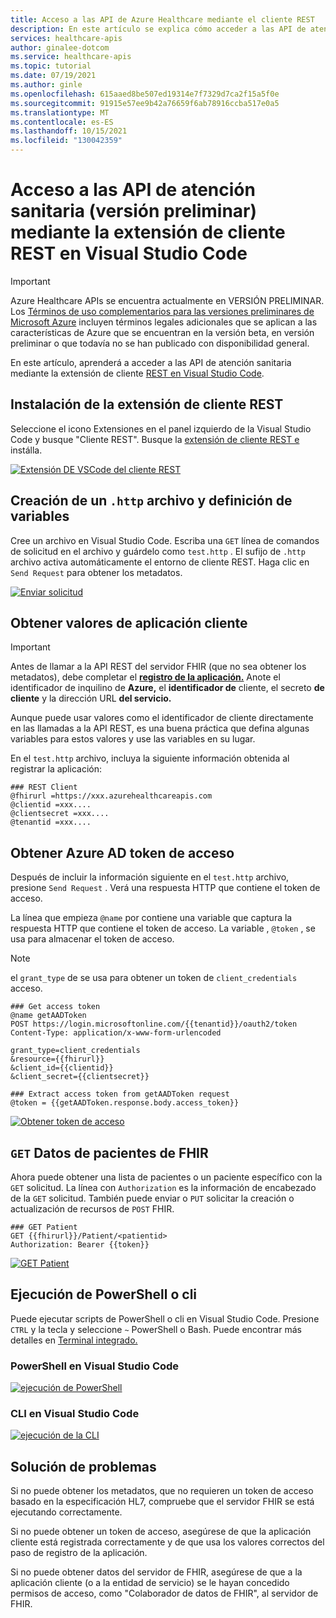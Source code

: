 ```yaml
---
title: Acceso a las API de Azure Healthcare mediante el cliente REST
description: En este artículo se explica cómo acceder a las API de atención sanitaria mediante la extensión de cliente REST en VSCode.
services: healthcare-apis
author: ginalee-dotcom
ms.service: healthcare-apis
ms.topic: tutorial
ms.date: 07/19/2021
ms.author: ginle
ms.openlocfilehash: 615aaed8be507ed19314e7f7329d7ca2f15a5f0e
ms.sourcegitcommit: 91915e57ee9b42a76659f6ab78916ccba517e0a5
ms.translationtype: MT
ms.contentlocale: es-ES
ms.lasthandoff: 10/15/2021
ms.locfileid: "130042359"
---
```

# <a name="accessing-the-healthcare-apis-preview-using-the-rest-client-extension-in-visual-studio-code"></a>Acceso a las API de atención sanitaria (versión preliminar) mediante la extensión de cliente REST en Visual Studio Code

> [!IMPORTANT]
> Azure Healthcare APIs se encuentra actualmente en VERSIÓN PRELIMINAR. Los [Términos de uso complementarios para las versiones preliminares de Microsoft Azure](https://azure.microsoft.com/support/legal/preview-supplemental-terms/) incluyen términos legales adicionales que se aplican a las características de Azure que se encuentran en la versión beta, en versión preliminar o que todavía no se han publicado con disponibilidad general.

En este artículo, aprenderá a acceder a las API de atención sanitaria mediante la extensión de cliente [REST en Visual Studio Code](https://marketplace.visualstudio.com/items?itemName=humao.rest-client).

## <a name="install-rest-client-extension"></a>Instalación de la extensión de cliente REST

Seleccione el icono Extensiones en el panel izquierdo de la Visual Studio Code y busque "Cliente REST". Busque la [extensión de cliente REST e](https://marketplace.visualstudio.com/items?itemName=humao.rest-client) instálla.

[![Extensión DE VSCode del cliente REST ](media/rest-install.png) ](media/rest-install.png#lightbox)

## <a name="create-a-http-file-and-define-variables"></a>Creación de un `.http` archivo y definición de variables

Cree un archivo en Visual Studio Code. Escriba una `GET` línea de comandos de solicitud en el archivo y guárdelo como `test.http` . El sufijo de `.http` archivo activa automáticamente el entorno de cliente REST. Haga clic en `Send Request` para obtener los metadatos. 

[![Enviar solicitud ](media/rest-send-request.png) ](media/rest-send-request.png#lightbox)

## <a name="get-client-application-values"></a>Obtener valores de aplicación cliente

> [!Important]
> Antes de llamar a la API REST del servidor FHIR (que no sea obtener los metadatos), debe completar el **[registro de la aplicación.](register-application.md)** Anote el identificador de inquilino de **Azure,** el **identificador de** cliente, el secreto **de cliente** y la dirección URL **del servicio.**

Aunque puede usar valores como el identificador de cliente directamente en las llamadas a la API REST, es una buena práctica que defina algunas variables para estos valores y use las variables en su lugar.

En el `test.http` archivo, incluya la siguiente información obtenida al registrar la aplicación: 

```
### REST Client
@fhirurl =https://xxx.azurehealthcareapis.com
@clientid =xxx....
@clientsecret =xxx....
@tenantid =xxx....
```

## <a name="get-azure-ad-access-token"></a>Obtener Azure AD token de acceso

Después de incluir la información siguiente en el `test.http` archivo, presione `Send Request` . Verá una respuesta HTTP que contiene el token de acceso.

La línea que empieza `@name` por contiene una variable que captura la respuesta HTTP que contiene el token de acceso. La variable , `@token` , se usa para almacenar el token de acceso.

>[!Note] 
>el `grant_type` de se usa para obtener un token de `client_credentials` acceso.

```
### Get access token 
@name getAADToken 
POST https://login.microsoftonline.com/{{tenantid}}/oauth2/token
Content-Type: application/x-www-form-urlencoded

grant_type=client_credentials
&resource={{fhirurl}}
&client_id={{clientid}}
&client_secret={{clientsecret}}

### Extract access token from getAADToken request
@token = {{getAADToken.response.body.access_token}}
```

[![Obtener token de acceso ](media/rest-config.png) ](media/rest-config.png#lightbox)

## <a name="get-fhir-patient-data"></a>`GET` Datos de pacientes de FHIR

Ahora puede obtener una lista de pacientes o un paciente específico con la `GET` solicitud. La línea con `Authorization` es la información de encabezado de la `GET` solicitud. También puede enviar o `PUT` solicitar la creación o actualización de recursos de `POST` FHIR.

```
### GET Patient 
GET {{fhirurl}}/Patient/<patientid>
Authorization: Bearer {{token}}
```

[![GET Patient ](media/rest-patient.png) ](media/rest-patient.png#lightbox)

## <a name="run-powershell-or-cli"></a>Ejecución de PowerShell o cli

Puede ejecutar scripts de PowerShell o cli en Visual Studio Code. Presione `CTRL` y la tecla y seleccione `~` PowerShell o Bash. Puede encontrar más detalles en [Terminal integrado.](https://code.visualstudio.com/docs/editor/integrated-terminal)

### <a name="powershell-in-visual-studio-code"></a>PowerShell en Visual Studio Code
[![ejecución de PowerShell ](media/rest-powershell.png) ](media/rest-powershell.png#lightbox)

### <a name="cli-in-visual-studio-code"></a>CLI en Visual Studio Code
[![ejecución de la CLI ](media/rest-cli.png) ](media/rest-cli.png#lightbox)

## <a name="troubleshooting"></a>Solución de problemas

Si no puede obtener los metadatos, que no requieren un token de acceso basado en la especificación HL7, compruebe que el servidor FHIR se está ejecutando correctamente.

Si no puede obtener un token de acceso, asegúrese de que la aplicación cliente está registrada correctamente y de que usa los valores correctos del paso de registro de la aplicación.

Si no puede obtener datos del servidor de FHIR, asegúrese de que a la aplicación cliente (o a la entidad de servicio) se le hayan concedido permisos de acceso, como "Colaborador de datos de FHIR", al servidor de FHIR.
